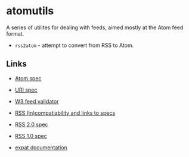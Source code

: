 # atomutils

A series of utilites for dealing with feeds, aimed mostly at the Atom feed
format.

- `rss2atom` - attempt to convert from RSS to Atom.

## Links

- [Atom spec](https://tools.ietf.org/html/rfc4287)
- [URI spec](https://tools.ietf.org/html/rfc3986)
- [W3 feed validator](https://validator.w3.org/feed/check.cgi)
- [RSS (in)compatiability and links to specs](https://web.archive.org/web/20110726002019/http://diveintomark.org/archives/2004/02/04/incompatible-rss)
- [RSS 2.0 spec](https://cyber.harvard.edu/rss/rss.html)
- [RSS 1.0 spec](http://web.resource.org/rss/1.0/spec)

- [expat documentation](http://soc.if.usp.br/manual/libexpat1-dev/expat.html/index.html)

